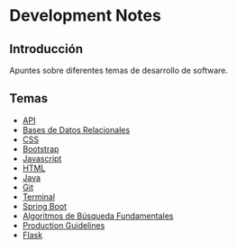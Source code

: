# Development Notes

## Introducción
Apuntes sobre diferentes temas de desarrollo de software. 

## Temas
- [API](./api/README.md)
- [Bases de Datos Relacionales](./bases-de-datos-relacionales/README.md)
- [CSS](./css/README.md)
- [Bootstrap](./bootstrap/README.md)
- [Javascript](./javascript/README.md)
- [HTML](./html/README.md)
- [Java](./java/README.md)
- [Git](./git/README.md)
- [Terminal](./terminal/README.md)
- [Spring Boot](./spring-boot/README.md)
- [Algoritmos de Búsqueda Fundamentales]()
- [Production Guidelines](production-guidelines.md)
- [Flask](./flask/README.md)